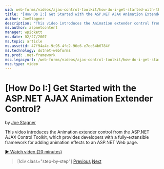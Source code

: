 ```yaml
---
uid: web-forms/videos/ajax-control-toolkit/how-do-i-get-started-with-the-aspnet-ajax-animation-extender-control
title: "[How Do I:] Get Started with the ASP.NET AJAX Animation Extender Control? | Microsoft Docs"
author: JoeStagner
description: "This video introduces the Animation extender control from the ASP.NET AJAX Control Toolkit, which provides developers with a fully-extensible framework for a..."
ms.author: aspnetcontent
manager: wpickett
ms.date: 02/27/2007
ms.topic: article
ms.assetid: 47f94a4c-9c95-4fc2-96e6-e7cc54b6784f
ms.technology: dotnet-webforms
ms.prod: .net-framework
msc.legacyurl: /web-forms/videos/ajax-control-toolkit/how-do-i-get-started-with-the-aspnet-ajax-animation-extender-control
msc.type: video
---
```

[How Do I:] Get Started with the ASP.NET AJAX Animation Extender Control?
====================
by [Joe Stagner](https://github.com/JoeStagner)

This video introduces the Animation extender control from the ASP.NET AJAX Control Toolkit, which provides developers with a fully-extensible framework for adding animation effects to an ASP.NET Web page.

[&#9654; Watch video (20 minutes)](https://channel9.msdn.com/Blogs/ASP-NET-Site-Videos/how-do-i-get-started-with-the-aspnet-ajax-animation-extender-control)

> [!div class="step-by-step"]
> [Previous](how-do-i-use-the-aspnet-ajax-passwordstrength-extender.md)
> [Next](how-do-i-use-the-aspnet-ajax-confirmbutton-extender.md)
